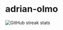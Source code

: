 # adrian-olmo
 
![GitHub streak stats](https://github-readme-streak-stats.herokuapp.com/?user=galactuuus)
